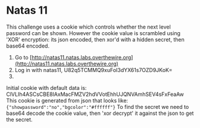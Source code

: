 # Natas 11

This challenge uses a cookie which controls whether the next level password can be shown. However the cookie value is scrambled using 'XOR' encryption: its json encoded, then xor'd with a hidden secret, then base64 encoded.

1. Go to [http://natas11.natas.labs.overthewire.org](http://natas11.natas.labs.overthewire.org)
2. Log in with natas11, U82q5TCMMQ9xuFoI3dYX61s7OZD9JKoK=
3. 

Initial cookie with default data is: ClVLIh4ASCsCBE8lAxMacFMZV2hdVVotEhhUJQNVAmhSEV4sFxFeaAw
This cookie is generated from json that looks like: `{"showpassword":"no","bgcolor":"#ffffff"}`
To find the secret we need to base64 decode the cookie value, then 'xor decrypt' it against the json to get the secret.
